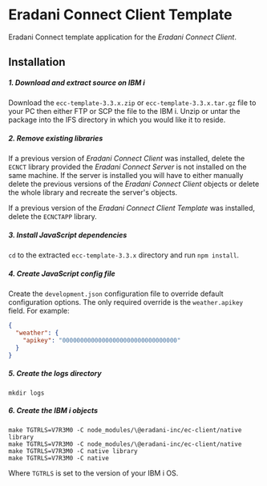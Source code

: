 # Eradani Connect Client Template

Eradani Connect template application for the *Eradani Connect Client*.

## Installation

##### 1. Download and extract source on IBM i

Download the `ecc-template-3.3.x.zip` or `ecc-template-3.3.x.tar.gz` file to your PC then either FTP or SCP the file to the IBM i. Unzip or untar the package into the IFS directory in which you would like it to reside.

##### 2. Remove existing libraries

If a previous version of *Eradani Connect Client* was installed, delete the `ECNCT` library provided the *Eradani Connect Server* is not installed on the same machine. If the server is installed you will have to either manually delete the previous versions of the *Eradani Connect Client* objects or delete the whole library and recreate the server's objects.

If a previous version of the *Eradani Connect Client Template* was installed, delete the `ECNCTAPP` library.

##### 3. Install JavaScript dependencies

`cd` to the extracted `ecc-template-3.3.x` directory and run `npm install`.

##### 4.  Create JavaScript config file

Create the `development.json` configuration file to override default configuration options. The only required override is the `weather.apikey` field. For example:

```json
{
  "weather": {
    "apikey": "00000000000000000000000000000000"
  }
}
```

##### 5. Create the logs directory

`mkdir logs`

##### 6. Create the IBM i objects

```shell
make TGTRLS=V7R3M0 -C node_modules/\@eradani-inc/ec-client/native library
make TGTRLS=V7R3M0 -C node_modules/\@eradani-inc/ec-client/native
make TGTRLS=V7R3M0 -C native library
make TGTRLS=V7R3M0 -C native
```

Where `TGTRLS` is set to the version of your IBM i OS.
